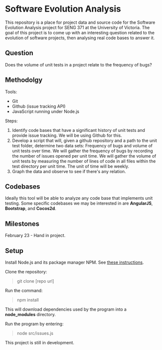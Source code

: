 # Software Evolution Analysis
This repository is a place for project data and source code for the Software Evolution Analysis project for SENG 371 at the University of Victoria. The goal of this project is to come up with an interesting question related to the evolution of software projects, then analysing real code bases to answer it.

## Question
Does the volume of unit tests in a project relate to the frequency of bugs?

## Methodolgy
Tools:

* Git
* Github (issue tracking API)
* JavaScript running under Node.js

Steps:

1. Identify code bases that have a significant history of unit tests and provide issue tracking. We will be using Github for this.
2. Develop a script that will, given a github repository and a path to the unit test folder, determine two data sets: Frequency of bugs and volume of unit tests over time. We will gather the frequency of bugs by recording the number of issues opened per unit time. We will gather the volume of unit tests by measuring the number of lines of code in all files within the test directory per unit time. The unit of time will be weekly.
3. Graph the data and observe to see if there's any relation.

## Codebases
Ideally this tool will be able to analyze any code base that implements unit testing. Some specific codebases we may be interested in are **AngularJS**, **Bootstrap**, and **Cocos2d**.

## Milestones
February 23 - Hand in project.

## Setup
Install Node.js and its package manager NPM. See [these instructions](https://github.com/joyent/node/wiki/Installing-Node.js-via-package-manager).

Clone the repository:
> git clone [repo url]

Run the command:
> npm install

This will download dependencies used by the program into a **node_modules** directory.

Run the program by entering:
> node src/issues.js

This project is still in development.